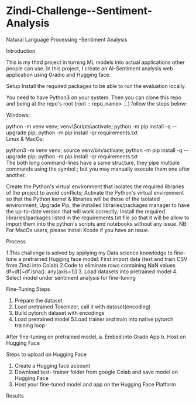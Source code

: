# Zindi-Challenge--Sentiment-Analysis
Natural Language Processing -Sentiment Analysis

Introduction

This is my third project in turning ML models into actual applications other people can use. In this project, I create  an AI-Sentiment analysis web application using Gradio and Hugging face.

Setup
Install the required packages to be able to run the evaluation locally.

You need to have Python3 on your system. Then you can clone this repo and being at the repo's root (root :: repo_name> ...) follow the steps below:

Windows:

  python -m venv venv; venv\Scripts\activate; python -m pip install -q --upgrade pip; python -m pip install -qr requirements.txt  
Linux & MacOs:

  python3 -m venv venv; source venv/bin/activate; python -m pip install -q --upgrade pip; python -m pip install -qr requirements.txt  
The both long command-lines have a same structure, they pipe multiple commands using the symbol ; but you may manually execute them one after another.

Create the Python's virtual environment that isolates the required libraries of the project to avoid conflicts;
Activate the Python's virtual environment so that the Python kernel & libraries will be those of the isolated environment;
Upgrade Pip, the installed libraries/packages manager to have the up-to-date version that will work correctly;
Install the required libraries/packages listed in the requirements.txt file so that it will be allow to import them into the python's scripts and notebooks without any issue.
NB: For MacOs users, please install Xcode if you have an issue.

Process

1.This challenge is solved by applying my Data science knowledge to fine-tune a pretrained Hugging face model:
First import data (test and train CSV from Zindi into Colab)
2.Code to eliminate rows containing NaN values
df=df[~df.isna(). any(axis=1)]
3. Load datasets into pretrained model
4. Select model under sentiment analysis for fine-tuning

Fine-Tuning Steps
1. Prepare the dataset
2. Load pretrained Tokenizer, call it with dataset(encoding)
3. Build pytorch dataset with encodings
4. Load pretrained model
5.Load trainer and train into native pytorch training loop

After fine-tuning on pretrained model,
a. Embed into Grado App
b. Host on Hugging Face


Steps to upload on Hugging Face
1. Create a Hugging face account
2. Download test- trainer folder from google Colab and save model on Hugging Face
3. Host your fine-tuned model and app on the Hugging Face Platform

Results
